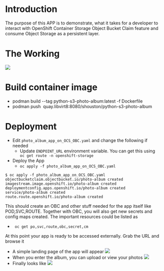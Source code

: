 # Introduction

The purpose of this APP is to demonstrate, what it takes for a developer to interact with OpenShift Container Storage Object Bucket Claim feature and consume Object Storage as a persistent layer.

# The Working

![](http://gitlab.libvirt8/shouston/openshift-photo-album-app/raw/master/Image-1.png)

# Build container image

- podman build --tag python-s3-photo-album:latest -f Dockerfile
- podman push <image ID> quay.libvirt8:8080/shouston/python-s3-photo-album

# Deployment

- Edit `` photo_album_app_on_OCS_OBC.yaml `` and change the following if needed
  - Update ``ENDPOINT_URL`` environment variable. You can get this using `` oc get route -n openshift-storage``
- Deploy the App
  - `` oc apply -f photo_album_app_on_OCS_OBC.yaml ``

```
$ oc apply -f photo_album_app_on_OCS_OBC.yaml
objectbucketclaim.objectbucket.io/photo-album created
imagestream.image.openshift.io/photo-album created
deploymentconfig.apps.openshift.io/photo-album created
service/photo-album created
route.route.openshift.io/photo-album created
```

This should create an OBC and other stuff needed for the app itself like POD,SVC,ROUTE. Together with OBC, you will also get new secrets and config maps created. The important resources could be listed as
- `` oc get po,svc,route,obc,secret,cm``

At this point your app is ready to be accessed externally. Grab the URL and browse it

- A simple landing page of the app will appear
![](http://gitlab.libvirt8/shouston/openshift-photo-album-app/raw/master/Image-2.jpg)
- When you enter the album, you can upload or view your photos
![](http://gitlab.libvirt8/shouston/openshift-photo-album-app/raw/master/Image-3.png)
- Finally looks like 
![](http://gitlab.libvirt8/shouston/openshift-photo-album-app/raw/master/image-4.jpg)





